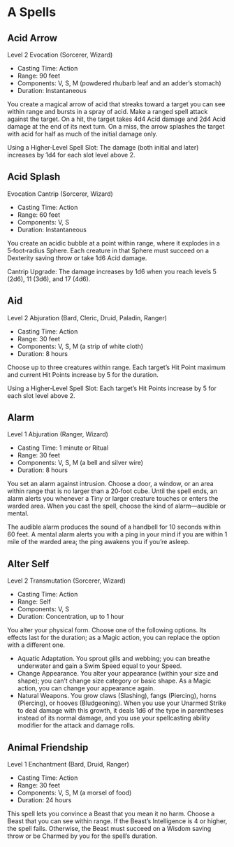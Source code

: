 <!-- Source: docs/srd/SRD_CC_v5.2.1.pdf p.104 (Acid Arrow, Acid Splash, Aid, Alarm, Alter Self, Animal Friendship) -->

# A Spells

## Acid Arrow
Level 2 Evocation (Sorcerer, Wizard)

- Casting Time: Action
- Range: 90 feet
- Components: V, S, M (powdered rhubarb leaf and an adder’s stomach)
- Duration: Instantaneous

You create a magical arrow of acid that streaks toward a target you can see within range and bursts in a spray of acid. Make a ranged spell attack against the target. On a hit, the target takes 4d4 Acid damage and 2d4 Acid damage at the end of its next turn. On a miss, the arrow splashes the target with acid for half as much of the initial damage only.

Using a Higher‑Level Spell Slot: The damage (both initial and later) increases by 1d4 for each slot level above 2.

## Acid Splash
Evocation Cantrip (Sorcerer, Wizard)

- Casting Time: Action
- Range: 60 feet
- Components: V, S
- Duration: Instantaneous

You create an acidic bubble at a point within range, where it explodes in a 5‑foot‑radius Sphere. Each creature in that Sphere must succeed on a Dexterity saving throw or take 1d6 Acid damage.

Cantrip Upgrade: The damage increases by 1d6 when you reach levels 5 (2d6), 11 (3d6), and 17 (4d6).

## Aid
Level 2 Abjuration (Bard, Cleric, Druid, Paladin, Ranger)

- Casting Time: Action
- Range: 30 feet
- Components: V, S, M (a strip of white cloth)
- Duration: 8 hours

Choose up to three creatures within range. Each target’s Hit Point maximum and current Hit Points increase by 5 for the duration.

Using a Higher‑Level Spell Slot: Each target’s Hit Points increase by 5 for each slot level above 2.

## Alarm
Level 1 Abjuration (Ranger, Wizard)

- Casting Time: 1 minute or Ritual
- Range: 30 feet
- Components: V, S, M (a bell and silver wire)
- Duration: 8 hours

You set an alarm against intrusion. Choose a door, a window, or an area within range that is no larger than a 20‑foot cube. Until the spell ends, an alarm alerts you whenever a Tiny or larger creature touches or enters the warded area. When you cast the spell, choose the kind of alarm—audible or mental.

The audible alarm produces the sound of a handbell for 10 seconds within 60 feet. A mental alarm alerts you with a ping in your mind if you are within 1 mile of the warded area; the ping awakens you if you’re asleep.

## Alter Self
Level 2 Transmutation (Sorcerer, Wizard)

- Casting Time: Action
- Range: Self
- Components: V, S
- Duration: Concentration, up to 1 hour

You alter your physical form. Choose one of the following options. Its effects last for the duration; as a Magic action, you can replace the option with a different one.

- Aquatic Adaptation. You sprout gills and webbing; you can breathe underwater and gain a Swim Speed equal to your Speed.
- Change Appearance. You alter your appearance (within your size and shape); you can’t change size category or basic shape. As a Magic action, you can change your appearance again.
- Natural Weapons. You grow claws (Slashing), fangs (Piercing), horns (Piercing), or hooves (Bludgeoning). When you use your Unarmed Strike to deal damage with this growth, it deals 1d6 of the type in parentheses instead of its normal damage, and you use your spellcasting ability modifier for the attack and damage rolls.

## Animal Friendship
Level 1 Enchantment (Bard, Druid, Ranger)

- Casting Time: Action
- Range: 30 feet
- Components: V, S, M (a morsel of food)
- Duration: 24 hours

This spell lets you convince a Beast that you mean it no harm. Choose a Beast that you can see within range. If the Beast’s Intelligence is 4 or higher, the spell fails. Otherwise, the Beast must succeed on a Wisdom saving throw or be Charmed by you for the spell’s duration.

